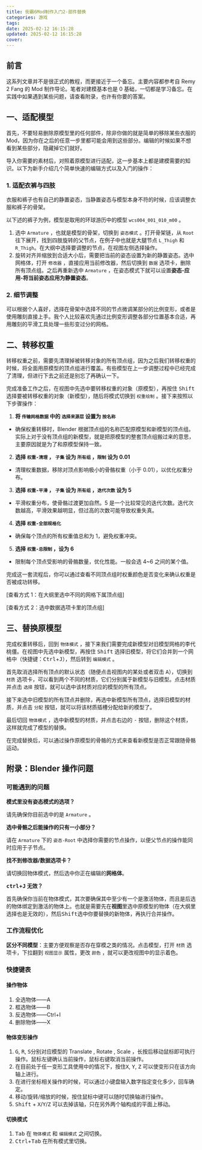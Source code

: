 ```yaml
---
title: 街霸6Mod制作入门2-部件替换
categories: 游戏
tags: 
date: 2025-02-12 16:15:28
updated: 2025-02-12 16:15:28
cover:
---
```

## 前言

这系列文章并不是很正式的教程，而更接近于一个备忘。主要内容都参考自 Remy 2 Fang 的 Mod 制作导论。笔者对建模基本也是 0 基础，一切都是学习备忘。在实践中如果遇到某些问题，请查看附录，也许有你要的答案。

## 一、适配模型

首先，不要轻易删除原模型里的任何部件，除非你做的就是简单的移除某些衣服的 Mod，因为你在之后的任意一步里都可能会用到这些部分。编辑的时候如果不想看到某些部分，隐藏掉它们就好。

导入你需要的素材后，对照着原模型进行适配，这一步基本上都是建模需要的知识。以下为新手介绍几个简单快速的编辑方式以及入门的操作：

### 1. 适配衣裤与四肢

衣服和裤子也有自己的静置姿态，当静置姿态与模型本身不符的时候，应该调整衣服和裤子的骨架。

以下述的裤子为例，模型是取用的环球游历中的模型 `wcs004_001_010_m00` 。

1. 选中 `Armature` ，也就是模型的骨架，切换到 `姿态模式` 。打开骨架链，从 `Root` 往下展开，找到四肢旋转的父节点，在例子中也就是大腿节点 `L_Thigh` 和 `R_Thigh`。在大纲中选择要调整的节点，在视图左侧选择操作。
2. 旋转对齐并缩放到合适大小后，需要把当前的姿态设置为新的静置姿态。选中网格体，打开 `修改器` ，直接应用当前修改器，然后切换到 `数据` 选项卡，删除所有顶点组。之后再重新选中 `Armature` ，在姿态模式下就可以设置**姿态-应用-将当前姿态应用为静置姿态**。

### 2. 细节调整

可以根据个人喜好，选择在骨架中选择不同的节点微调某部分的比例变形，或者是使用雕刻直接上手。我个人比较喜欢先通过比例变形调整各部分位置基本合适，再用雕刻的平滑工具处理一些形变过分的网格。

## 二、转移权重

转移权重之前，需要先清理掉被转移对象的所有顶点组，因为之后我们转移权重的时候，将全面用原模型的顶点组进行覆盖。有些模型在上一步调整过程中已经完成了清理，但进行下去之前还是别忘了再确认一下。

完成准备工作之后，在视图中先选中要转移权重的对象（原模型），再按住 <kbd>Shift</kbd> 选择要被转移权重的对象（新模型），随后将模式切换到 `权重绘制` 。接下来按照以下步骤操作：

1. **将 `传输网格数据` 中的 `选择来源层` 设置为 `按名称`**
+ 确保权重转移时，Blender 根据顶点组的名称匹配原模型和新模型的顶点组。实际上对于没有顶点组的新模型，就是把原模型的整套顶点组搬过来的意思，主要原因就是为了和原模型保持一致。
2. **选择 `权重-清理` ， `子集`  设为 `所有组` ，`限制` 设为 0.01**
+ 清理权重数据，移除对顶点影响极小的骨骼权重（小于 0.01），以优化权重分布。
3. **选择 `权重-平滑` ， `子集` 设为 `所有组` ，`迭代次数` 设为 5**
+ 平滑权重分布，使骨骼过渡更加自然。5 是一个比较常见的迭代次数。迭代次数越高，平滑效果越明显，但过高的次数可能导致权重失真。
4. **选择 `权重-全部规格化`** 
+ 确保每个顶点的所有权重值总和为 1，避免权重冲突。
5. **选择 `权重-总限制` ，设为 6**
+ 限制每个顶点受影响的骨骼数量，优化性能。一般会选 4~6 之间的某个值。

完成这一套流程后，你可以通过查看不同顶点组时权重颜色是否变化来确认权重是否被成功转移。

[查看方式 1：在大纲里选中不同的网格下属顶点组]

[查看方式 2：选中数据选项卡里的顶点组]

## 三、替换原模型

完成权重转移后，回到 `物体模式` ，接下来我们需要完成新模型对旧模型网格的李代桃僵。在视图中先选中新模型，再按住 <kbd>Shift</kbd> 选择旧模型，将它们合并到一个网格中（快捷键：<kbd>Ctrl</kbd>+<kbd>J</kbd>），然后转到 `编辑模式` 。

首先取消选择所有顶点的默认状态（随便点击视图内的某处或者双击 <kbd>A</kbd>），切换到 `材质` 选项卡，可以看到两个不同的材质，它们分别属于新模型与旧模型。点击材质并点击 `选择` 按钮，就可以选中该材质对应的模型的所有顶点。

接下来选中旧模型的所有顶点并删除，再选中新模型所有顶点，选择旧模型的材质，并点击 `分配` 按钮，就可以将该材质插槽分配给新的模型了。

最后切回 `物体模式` ，选中新模型的材质，并点击右边的 <kbd>-</kbd> 按钮，删除这个材质，这样就完成了模型的替换。

在完成替换后，可以通过操作原模型的骨骼的方式来查看新模型是否正常跟随骨骼运动。

## 附录：Blender 操作问题

### 可能遇到的问题

**模式里没有姿态模式的选项？**

请先确保你目前选中的是 `Armature` 。

**选中骨骼之后能操作的只有一小部分？**

请在 `Armature` 下的 `姿态-Root` 中选择你需要的节点操作，以便父节点的操作能同时应用于子节点。

**找不到修改器/数据选项卡？**

请切换回物体模式，然后选中你正在编辑的**网格体**。

**<kbd>ctrl</kbd>+<kbd>J</kbd> 无效？**

首先确保你当前在物体模式，其次要确保其中至少有一个是激活物体，而且是后选的物体绑定到激活的物体上。也就是需要先在**视图**里选中原模型的物体（在大纲里选择也是无效的），然后<kbd>Shift</kbd>选中你要替换的新物体，再执行合并操作。

### 工作流程优化

**区分不同模型**：主要方便观察是否存在穿模之类的情况。点击模型，打开 `材质`  选项卡，下拉翻到 `视图显示` 属性，更改 `颜色` ，就可以更改视图中的显示着色。

### 快捷键表

#### 操作物体

1. 全选物体——A
2. 框选物体——B
3. 反选物体——Ctrl+I
4. 删除物体——X

#### 物体变形操作

1. <kbd>G</kbd>, <kbd>R</kbd>, <kbd>S</kbd>分别对应模型的 Translate , Rotate , Scale ，长按后移动鼠标即可执行操作。鼠标左键确认当前操作，鼠标右键取消当前操作。
2. 在目前处于任一变形工具使用中的情况下，按住<kbd>X</kbd>, <kbd>Y</kbd>, <kbd>Z</kbd> 可以使变形只在该方向轴上进行。
3. 在进行坐标相关操作的时候，可以通过小键盘输入数字指定变化多少，回车确定。
4. 移动/旋转/缩放的时候，按住鼠标中键可以随时切换轴进行操作。
5. <kbd>Shift</kbd> + <kbd>X</kbd>/<kbd>Y</kbd>/<kbd>Z</kbd> 可以去掉该轴，只在另外两个轴构成的平面上移动。

#### 切换模式

1. <kbd>Tab</kbd> 在 `物体模式` 和 `编辑模式` 之间切换。
2. <kbd>Ctrl</kbd>+<kbd>Tab</kbd> 在所有模式里切换。